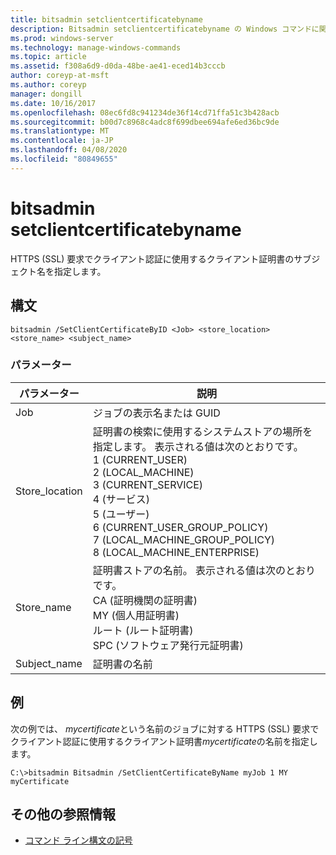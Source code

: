```yaml
---
title: bitsadmin setclientcertificatebyname
description: Bitsadmin setclientcertificatebyname の Windows コマンドに関するトピック。 HTTPS (SSL) 要求でクライアント認証に使用するクライアント証明書のサブジェクト名を指定します。
ms.prod: windows-server
ms.technology: manage-windows-commands
ms.topic: article
ms.assetid: f308a6d9-d0da-48be-ae41-eced14b3cccb
author: coreyp-at-msft
ms.author: coreyp
manager: dongill
ms.date: 10/16/2017
ms.openlocfilehash: 08ec6fd8c941234de36f14cd71ffa51c3b428acb
ms.sourcegitcommit: b00d7c8968c4adc8f699dbee694afe6ed36bc9de
ms.translationtype: MT
ms.contentlocale: ja-JP
ms.lasthandoff: 04/08/2020
ms.locfileid: "80849655"
---
```

# <a name="bitsadmin-setclientcertificatebyname"></a>bitsadmin setclientcertificatebyname

HTTPS (SSL) 要求でクライアント認証に使用するクライアント証明書のサブジェクト名を指定します。

## <a name="syntax"></a>構文

```
bitsadmin /SetClientCertificateByID <Job> <store_location> <store_name> <subject_name>
```

### <a name="parameters"></a>パラメーター

|パラメーター|説明|
|---------|-----------|
|Job|ジョブの表示名または GUID|
|Store_location|証明書の検索に使用するシステムストアの場所を指定します。 表示される値は次のとおりです。</br>1 (CURRENT_USER)</br>2 (LOCAL_MACHINE)</br>3 (CURRENT_SERVICE)</br>4 (サービス)</br>5 (ユーザー)</br>6 (CURRENT_USER_GROUP_POLICY)</br>7 (LOCAL_MACHINE_GROUP_POLICY)</br>8 (LOCAL_MACHINE_ENTERPRISE)|
|Store_name|証明書ストアの名前。 表示される値は次のとおりです。</br>CA (証明機関の証明書)</br>MY (個人用証明書)</br>ルート (ルート証明書)</br>SPC (ソフトウェア発行元証明書)|
|Subject_name|証明書の名前|

## <a name="examples"></a><a name=BKMK_examples></a>例

次の例では、 *mycertificate*という名前のジョブに対する HTTPS (SSL) 要求でクライアント認証に使用するクライアント証明書*mycertificate*の名前を指定します。
```
C:\>bitsadmin Bitsadmin /SetClientCertificateByName myJob 1 MY myCertificate 
```

## <a name="additional-references"></a>その他の参照情報

- [コマンド ライン構文の記号](command-line-syntax-key.md)